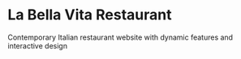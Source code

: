 # La Bella Vita Restaurant
Contemporary Italian restaurant website with dynamic features and interactive design
